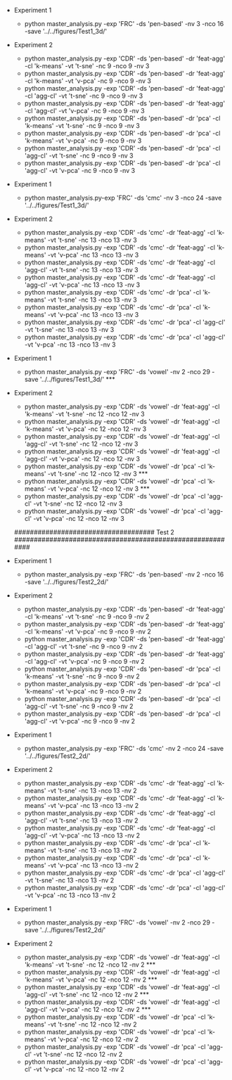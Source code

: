 - Experiment 1
    - python master_analysis.py -exp 'FRC' -ds 'pen-based' -nv 3 -nco 16 -save '../../figures/Test1_3d/' 
- Experiment 2
    - python master_analysis.py -exp 'CDR' -ds 'pen-based' -dr 'feat-agg' -cl 'k-means' -vt 't-sne' -nc 9 -nco 9 -nv 3 
    - python master_analysis.py -exp 'CDR' -ds 'pen-based' -dr 'feat-agg' -cl 'k-means' -vt 'v-pca' -nc 9 -nco 9 -nv 3 
    - python master_analysis.py -exp 'CDR' -ds 'pen-based' -dr 'feat-agg' -cl 'agg-cl' -vt 't-sne' -nc 9 -nco 9 -nv 3 
    - python master_analysis.py -exp 'CDR' -ds 'pen-based' -dr 'feat-agg' -cl 'agg-cl' -vt 'v-pca' -nc 9 -nco 9 -nv 3 
    - python master_analysis.py -exp 'CDR' -ds 'pen-based' -dr 'pca' -cl 'k-means' -vt 't-sne' -nc 9 -nco 9 -nv 3 
    - python master_analysis.py -exp 'CDR' -ds 'pen-based' -dr 'pca' -cl 'k-means' -vt 'v-pca' -nc 9 -nco 9 -nv 3 
    - python master_analysis.py -exp 'CDR' -ds 'pen-based' -dr 'pca' -cl 'agg-cl' -vt 't-sne' -nc 9 -nco 9 -nv 3 
    - python master_analysis.py -exp 'CDR' -ds 'pen-based' -dr 'pca' -cl 'agg-cl' -vt 'v-pca' -nc 9 -nco 9 -nv 3 

- Experiment 1
    - python master_analysis.py-exp 'FRC' -ds 'cmc' -nv 3 -nco 24 -save '../../figures/Test1_3d/' 
- Experiment 2
    - python master_analysis.py -exp 'CDR' -ds 'cmc' -dr 'feat-agg' -cl 'k-means' -vt 't-sne' -nc 13 -nco 13 -nv 3 
    - python master_analysis.py -exp 'CDR' -ds 'cmc' -dr 'feat-agg' -cl 'k-means' -vt 'v-pca' -nc 13 -nco 13 -nv 3 
    - python master_analysis.py -exp 'CDR' -ds 'cmc' -dr 'feat-agg' -cl 'agg-cl' -vt 't-sne' -nc 13 -nco 13 -nv 3 
    - python master_analysis.py -exp 'CDR' -ds 'cmc' -dr 'feat-agg' -cl 'agg-cl' -vt 'v-pca' -nc 13 -nco 13 -nv 3 
    - python master_analysis.py -exp 'CDR' -ds 'cmc' -dr 'pca' -cl 'k-means' -vt 't-sne' -nc 13 -nco 13 -nv 3 
    - python master_analysis.py -exp 'CDR' -ds 'cmc' -dr 'pca' -cl 'k-means' -vt 'v-pca' -nc 13 -nco 13 -nv 3 
    - python master_analysis.py -exp 'CDR' -ds 'cmc' -dr 'pca' -cl 'agg-cl' -vt 't-sne' -nc 13 -nco 13 -nv 3 
    - python master_analysis.py -exp 'CDR' -ds 'cmc' -dr 'pca' -cl 'agg-cl' -vt 'v-pca' -nc 13 -nco 13 -nv 3 


- Experiment 1
    - python master_analysis.py -exp 'FRC' -ds 'vowel' -nv 2 -nco 29 -save '../../figures/Test1_3d/' ***
- Experiment 2
    - python master_analysis.py -exp 'CDR' -ds 'vowel' -dr 'feat-agg' -cl 'k-means' -vt 't-sne' -nc 12 -nco 12 -nv 3 
    - python master_analysis.py -exp 'CDR' -ds 'vowel' -dr 'feat-agg' -cl 'k-means' -vt 'v-pca' -nc 12 -nco 12 -nv 3 
    - python master_analysis.py -exp 'CDR' -ds 'vowel' -dr 'feat-agg' -cl 'agg-cl' -vt 't-sne' -nc 12 -nco 12 -nv 3 
    - python master_analysis.py -exp 'CDR' -ds 'vowel' -dr 'feat-agg' -cl 'agg-cl' -vt 'v-pca' -nc 12 -nco 12 -nv 3 
    - python master_analysis.py -exp 'CDR' -ds 'vowel' -dr 'pca' -cl 'k-means' -vt 't-sne' -nc 12 -nco 12 -nv 3 *** 
    - python master_analysis.py -exp 'CDR' -ds 'vowel' -dr 'pca' -cl 'k-means' -vt 'v-pca' -nc 12 -nco 12 -nv 3 ***
    - python master_analysis.py -exp 'CDR' -ds 'vowel' -dr 'pca' -cl 'agg-cl' -vt 't-sne' -nc 12 -nco 12 -nv 3 
    - python master_analysis.py -exp 'CDR' -ds 'vowel' -dr 'pca' -cl 'agg-cl' -vt 'v-pca' -nc 12 -nco 12 -nv 3 


    #################################### Test 2 ##########################################################

- Experiment 1
    - python master_analysis.py -exp 'FRC' -ds 'pen-based' -nv 2 -nco 16 -save '../../figures/Test2_2d/' 
- Experiment 2
    - python master_analysis.py -exp 'CDR' -ds 'pen-based' -dr 'feat-agg' -cl 'k-means' -vt 't-sne' -nc 9 -nco 9 -nv 2 
    - python master_analysis.py -exp 'CDR' -ds 'pen-based' -dr 'feat-agg' -cl 'k-means' -vt 'v-pca' -nc 9 -nco 9 -nv 2 
    - python master_analysis.py -exp 'CDR' -ds 'pen-based' -dr 'feat-agg' -cl 'agg-cl' -vt 't-sne' -nc 9 -nco 9 -nv 2 
    - python master_analysis.py -exp 'CDR' -ds 'pen-based' -dr 'feat-agg' -cl 'agg-cl' -vt 'v-pca' -nc 9 -nco 9 -nv 2 
    - python master_analysis.py -exp 'CDR' -ds 'pen-based' -dr 'pca' -cl 'k-means' -vt 't-sne' -nc 9 -nco 9 -nv 2 
    - python master_analysis.py -exp 'CDR' -ds 'pen-based' -dr 'pca' -cl 'k-means' -vt 'v-pca' -nc 9 -nco 9 -nv 2 
    - python master_analysis.py -exp 'CDR' -ds 'pen-based' -dr 'pca' -cl 'agg-cl' -vt 't-sne' -nc 9 -nco 9 -nv 2 
    - python master_analysis.py -exp 'CDR' -ds 'pen-based' -dr 'pca' -cl 'agg-cl' -vt 'v-pca' -nc 9 -nco 9 -nv 2 

- Experiment 1
    - python master_analysis.py -exp 'FRC' -ds 'cmc' -nv 2 -nco 24 -save '../../figures/Test2_2d/'  
- Experiment 2
    - python master_analysis.py -exp 'CDR' -ds 'cmc' -dr 'feat-agg' -cl 'k-means' -vt 't-sne' -nc 13 -nco 13 -nv 2  
    - python master_analysis.py -exp 'CDR' -ds 'cmc' -dr 'feat-agg' -cl 'k-means' -vt 'v-pca' -nc 13 -nco 13 -nv 2 
    - python master_analysis.py -exp 'CDR' -ds 'cmc' -dr 'feat-agg' -cl 'agg-cl' -vt 't-sne' -nc 13 -nco 13 -nv 2 
    - python master_analysis.py -exp 'CDR' -ds 'cmc' -dr 'feat-agg' -cl 'agg-cl' -vt 'v-pca' -nc 13 -nco 13 -nv 2 
    - python master_analysis.py -exp 'CDR' -ds 'cmc' -dr 'pca' -cl 'k-means' -vt 't-sne' -nc 13 -nco 13 -nv 2 
    - python master_analysis.py -exp 'CDR' -ds 'cmc' -dr 'pca' -cl 'k-means' -vt 'v-pca' -nc 13 -nco 13 -nv 2 
    - python master_analysis.py -exp 'CDR' -ds 'cmc' -dr 'pca' -cl 'agg-cl' -vt 't-sne' -nc 13 -nco 13 -nv 2 
    - python master_analysis.py -exp 'CDR' -ds 'cmc' -dr 'pca' -cl 'agg-cl' -vt 'v-pca' -nc 13 -nco 13 -nv 2 


- Experiment 1
    - python master_analysis.py -exp 'FRC' -ds 'vowel' -nv 2 -nco 29 -save '../../figures/Test2_2d/' 
- Experiment 2
    - python master_analysis.py -exp 'CDR' -ds 'vowel' -dr 'feat-agg' -cl 'k-means' -vt 't-sne' -nc 12 -nco 12 -nv 2 ***
    - python master_analysis.py -exp 'CDR' -ds 'vowel' -dr 'feat-agg' -cl 'k-means' -vt 'v-pca' -nc 12 -nco 12 -nv 2 ***
    - python master_analysis.py -exp 'CDR' -ds 'vowel' -dr 'feat-agg' -cl 'agg-cl' -vt 't-sne' -nc 12 -nco 12 -nv 2 ***
    - python master_analysis.py -exp 'CDR' -ds 'vowel' -dr 'feat-agg' -cl 'agg-cl' -vt 'v-pca' -nc 12 -nco 12 -nv 2 ***
    - python master_analysis.py -exp 'CDR' -ds 'vowel' -dr 'pca' -cl 'k-means' -vt 't-sne' -nc 12 -nco 12 -nv 2  
    - python master_analysis.py -exp 'CDR' -ds 'vowel' -dr 'pca' -cl 'k-means' -vt 'v-pca' -nc 12 -nco 12 -nv 2 
    - python master_analysis.py -exp 'CDR' -ds 'vowel' -dr 'pca' -cl 'agg-cl' -vt 't-sne' -nc 12 -nco 12 -nv 2 
    - python master_analysis.py -exp 'CDR' -ds 'vowel' -dr 'pca' -cl 'agg-cl' -vt 'v-pca' -nc 12 -nco 12 -nv 2 